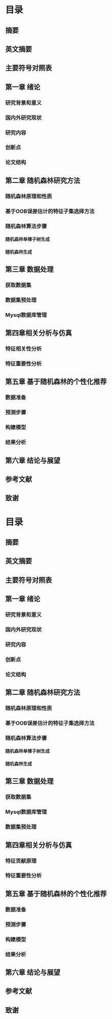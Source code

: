 # 目录
## 摘要
## 英文摘要
## 主要符号对照表
## 第一章 绪论
### 研究背景和意义
### 国内外研究现状
### 研究内容
### 创新点
### 论文结构
## 第二章 随机森林研究方法
### 随机森林原理和性质
### 基于OOB误差估计的特征子集选择方法
### 随机森林算法步骤
#### 随机森林单棵子树生成
#### 随机森林生成
## 第三章 数据处理
### 获取数据集
### 数据集预处理
### Mysql数据库管理
## 第四章相关分析与仿真
### 特征相关性分析
### 特征重要性分析
## 第五章 基于随机森林的个性化推荐
### 数据准备
### 预测步骤
### 构建模型
### 结果分析
## 第六章 结论与展望
## 参考文献
## 致谢


# 目录
## 摘要
## 英文摘要
## 主要符号对照表
## 第一章 绪论
### 研究背景和意义
### 国内外研究现状
### 研究内容
### 创新点
### 论文结构
## 第二章 随机森林研究方法
### 随机森林原理和性质
### 基于OOB误差估计的特征子集选择方法
### 随机森林算法步骤
#### 随机森林单棵子树生成
#### 随机森林生成
## 第三章 数据处理
### 获取数据集
### Mysql数据库管理
### 数据集预处理
## 第四章相关分析与仿真
### 特征贡献原理
### 特征重要性分析
## 第五章 基于随机森林的个性化推荐
### 数据准备
### 预测步骤
### 构建模型
### 结果分析
## 第六章 结论与展望
## 参考文献
## 致谢